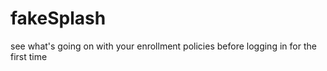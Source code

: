 # fakeSplash
see what's going on with your enrollment policies before logging in for the first time
